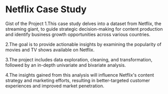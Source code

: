 # Netflix Case Study

Gist of the Project
1.This case study delves into a dataset from Netflix, the streaming giant, to guide strategic decision-making for content production and identify business growth opportunities across various countries. 

2.The goal is to provide actionable insights by examining the popularity of movies and TV shows available on Netflix. 

3.The project includes data exploration, cleaning, and transformation, followed by an in-depth univariate and bivariate analysis. 

4.The insights gained from this analysis will influence Netflix's content strategy and marketing efforts, resulting in better-targeted customer experiences and improved market penetration.
